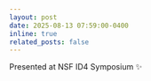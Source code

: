 ```yaml
---
layout: post
date: 2025-08-13 07:59:00-0400
inline: true
related_posts: false
---
```


Presented at NSF ID4 Symposium :sparkles:
